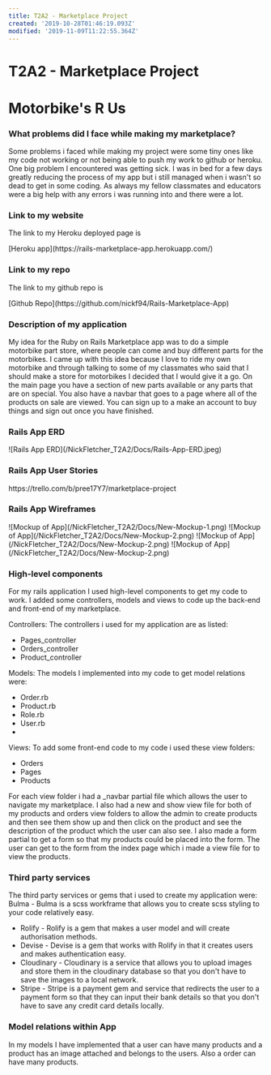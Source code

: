 ```yaml
---
title: T2A2 - Marketplace Project
created: '2019-10-28T01:46:19.093Z'
modified: '2019-11-09T11:22:55.364Z'
---
```


# T2A2 - Marketplace Project

<h1> Motorbike's R Us</h1>

<h3> What problems did I face while making my marketplace?</h3>
<p>Some problems i faced while making my project were some tiny ones like my code not working or not being able to push my work to github or heroku. One big problem I encountered was getting sick. I was in bed for a few days greatly reducing the process of my app but i still managed when i wasn't so dead to get in some coding. As always my fellow classmates and educators were a big help with any errors i was running into and there were a lot.</p>



<h3> Link to my website </h3>

<p>The link to my Heroku deployed page is</p> [Heroku app](https://rails-marketplace-app.herokuapp.com/)


<h3> Link to my repo</h3>
<p>The link to my github repo is</p>[Github Repo](https://github.com/nickf94/Rails-Marketplace-App)




<h3> Description of my application </h3>
<p>My idea for the Ruby on Rails Marketplace app was to do a simple motorbike part store, where people can come and buy different parts for the motorbikes. I came up with this idea because I love to ride my own motorbike and through talking to some of my classmates who said that I should make a store for motorbikes I decided that I would give it a go. On the main page you have a section of new parts available or any parts that are on special. You also have a navbar that goes to a page where all of the products on sale are viewed. You can sign up to a make an account to buy things and sign out once you have finished.</p>




<h3> Rails App ERD </h3>
![Rails App ERD](/NickFletcher_T2A2/Docs/Rails-App-ERD.jpeg)


<h3> Rails App User Stories </h3>
<a>https://trello.com/b/pree17Y7/marketplace-project</a>



<h3> Rails App Wireframes </h3>
![Mockup of App](/NickFletcher_T2A2/Docs/New-Mockup-1.png)
![Mockup of App](/NickFletcher_T2A2/Docs/New-Mockup-2.png)
![Mockup of App](/NickFletcher_T2A2/Docs/New-Mockup-2.png)
![Mockup of App](/NickFletcher_T2A2/Docs/New-Mockup-2.png)


<h3>High-level components</h3>
<p>For my rails application I used high-level components to get my code to work. I added some controllers, models and views to code up the back-end and front-end of my marketplace.</p>

<p>Controllers: The controllers i used for my application are as listed:</p>

<ul>
<li>Pages_controller</li>
<li>Orders_controller</li>
<li>Product_controller</li>
</ul>

<p>Models: The models I implemented into my code to get model relations were:</p>

<ul>
<li>Order.rb</li>
<li>Product.rb</li>
<li>Role.rb</li>
<li>User.rb<li>
</ul>

<p>Views: To add some front-end code to my code i used these view folders:</p>

<ul>
<li>Orders</li>
<li>Pages</li>
<li>Products</li>
</ul>

<p>For each view folder i had a _navbar partial file which allows the user to navigate my marketplace. I also had a new and show view file for both of my products and orders view folders to allow the admin to create products and then see them show up and then click on the product and see the description of the product which the user can also see. I also made a form partial to get a form so that my products could be placed into the form. The user can get to the form from the index page which i made a view file for to view the products.</p>








<h3>Third party services</h3>
<p>The third party services or gems that i used to create my application were:
Bulma - Bulma is a scss workframe that allows you to create scss styling to your code relatively easy.</p>
<ul>
<li>Rolify - Rolify is a gem that makes a user model and will create authorisation methods.</li>

<li>Devise - Devise is a gem that works with Rolify in that it creates users and makes authentication easy.</li>

<li>Cloudinary - Cloudinary is a service that allows you to upload images and store them in the cloudinary database so that you don't have to save the images to a local network.</li>

<li>Stripe - Stripe is a payment gem and service that redirects the user to a payment form so that they can input their bank details so that you don't have to save any credit card details locally.</li>
</ul>


<h3>Model relations within App</h3>
<p>In my models I have implemented that a user can have many products and a product has an image attached and belongs to the users. Also a order can have many products.</p>
